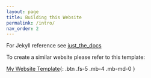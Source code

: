 ```yaml
---
layout: page
title: Building this Website
permalink: /intro/
nav_order: 2
---
```


For Jekyll reference see [just_the_docs](https://pmarsceill.github.io/just-the-docs/)


To create a similar website please refer to this template: 

[My Website Template](https://github.com/sushanthj/github_pages_template){: .btn .fs-5 .mb-4 .mb-md-0 }